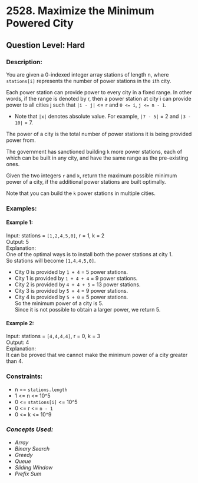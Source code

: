 # 2528. Maximize the Minimum Powered City
## Question Level: Hard
### Description:
You are given a 0-indexed integer array stations of length n, where `stations[i]` represents the number of power stations in the `i`th city.

Each power station can provide power to every city in a fixed range. In other words, if the range is denoted by r, then a power station at city i can provide power to all cities j such that `|i - j|` <= `r` and `0 <= i`, `j <= n - 1`.
- Note that `|x|` denotes absolute value. For example, `|7 - 5|` = 2 and `|3 - 10|` = 7.

The power of a city is the total number of power stations it is being provided power from.

The government has sanctioned building `k` more power stations, each of which can be built in any city, and have the same range as the pre-existing ones.

Given the two integers `r` and `k`, return the maximum possible minimum power of a city, if the additional power stations are built optimally.

Note that you can build the `k` power stations in multiple cities.

### Examples:
#### Example 1:

Input: stations = `[1,2,4,5,0]`, r = 1, k = 2<br>
Output: 5<br>
Explanation: <br>
One of the optimal ways is to install both the power stations at city 1. <br>
So stations will become `[1,4,4,5,0]`.<br>
- City 0 is provided by `1 + 4` = 5 power stations.
- City 1 is provided by `1 + 4 + 4` = 9 power stations.
- City 2 is provided by `4 + 4 + 5` = 13 power stations.
- City 3 is provided by `5 + 4` = 9 power stations.
- City 4 is provided by `5 + 0` = 5 power stations.<br>
So the minimum power of a city is 5.<br>
Since it is not possible to obtain a larger power, we return 5.
#### Example 2:

Input: stations = `[4,4,4,4]`, r = 0, k = 3<br>
Output: 4<br>
Explanation: <br>
It can be proved that we cannot make the minimum power of a city greater than 4.

### Constraints:

- n == `stations.length`
- 1 <= n <= 10^5
- 0 <= `stations[i]` <= 10^5
- 0 <= r <= `n - 1`
- 0 <= k <= 10^9

### <i>Concepts Used:
- Array
- Binary Search
- Greedy
- Queue
- Sliding Window
- Prefix Sum </i>